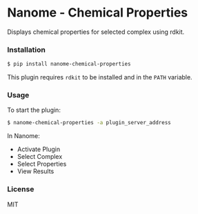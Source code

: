 # Nanome - Chemical Properties

Displays chemical properties for selected complex using rdkit.

### Installation

```sh
$ pip install nanome-chemical-properties
```

This plugin requires `rdkit` to be installed and in the `PATH` variable.

### Usage

To start the plugin:

```sh
$ nanome-chemical-properties -a plugin_server_address
```

In Nanome:

- Activate Plugin
- Select Complex
- Select Properties
- View Results

### License

MIT
